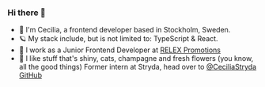 
### Hi there 👋

- 👋 I'm Cecilia, a frontend developer based in Stockholm, Sweden.
- 🪐 My stack include, but is not limited to: TypeScript & React. 
- 👻 I work as a Junior Frontend Developer at [RELEX Promotions](https://www.relexsolutions.com/solutions/promotion-planning-software/)
- 💎 I like stuff that's shiny, cats, champagne and fresh flowers (you know, all the good things)
Former intern at Stryda, head over to [@CeciliaStryda GitHub](https://github.com/CeciliaStryda)
